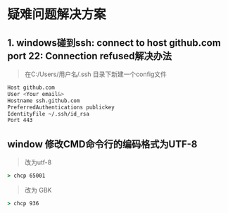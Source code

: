 # 疑难问题解决方案
## 1. windows碰到ssh: connect to host github.com port 22: Connection refused解决办法
> 在C:/Users/用户名/.ssh 目录下新建一个config文件
```bash
Host github.com
User <Your email&>
Hostname ssh.github.com
PreferredAuthentications publickey
IdentityFile ~/.ssh/id_rsa
Port 443
``` 
## window 修改CMD命令行的编码格式为UTF-8
> 改为utf-8
```cmd
> chcp 65001 
``` 
> 改为 GBK
```cmd
> chcp 936




